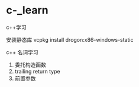 # c-_learn
c++学习

安装静态库
vcpkg install drogon:x86-windows-static   


c++ 名词学习

1. 委托构造函数
2. trailing return type
3. 前置参数
